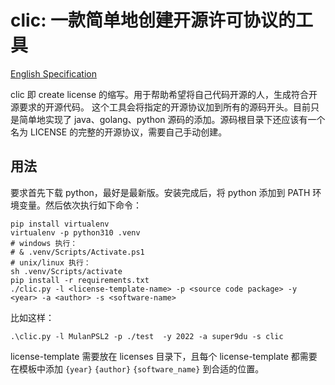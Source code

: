 # clic: 一款简单地创建开源许可协议的工具

[English Specification](README_en.md)

clic 即 create license 的缩写。用于帮助希望将自己代码开源的人，生成符合开源要求的开源代码。
这个工具会将指定的开源协议加到所有的源码开头。目前只是简单地实现了 java、golang、python
源码的添加。源码根目录下还应该有一个名为 LICENSE 的完整的开源协议，需要自己手动创建。

## 用法

要求首先下载 python，最好是最新版。安装完成后，将 python 添加到 PATH 环境变量。然后依次执行如下命令：

```shell
pip install virtualenv
virtualenv -p python310 .venv
# windows 执行：
# & .venv/Scripts/Activate.ps1
# unix/linux 执行：
sh .venv/Scripts/activate
pip install -r requirements.txt
./clic.py -l <license-template-name> -p <source code package> -y <year> -a <author> -s <software-name>
```

比如这样：

```shell 
.\clic.py -l MulanPSL2 -p ./test  -y 2022 -a super9du -s clic
```

license-template 需要放在 licenses 目录下，且每个 license-template 都需要在模板中添加 `{year}` `{author}`
 `{software_name}` 到合适的位置。